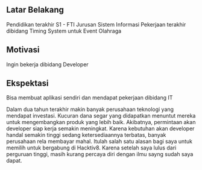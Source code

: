 [//]: # (Ceritakan sedikit tentang latar belakangmu seperti pendidikan terakhir atau pekerjaan sebelumnya)
## Latar Belakang
Pendidikan terakhir S1 - FTI Jurusan Sistem Informasi
Pekerjaan terakhir dibidang Timing System untuk Event Olahraga

[//]: # (Motivasi apa yang mendorongmu untuk ikut program coding bootcamp di Hacktiv8?)
## Motivasi
Ingin bekerja dibidang Developer

[//]: # (Beri tahu kami, apa yang ingin kamu dapatkan di Hacktiv8 dan apa yang ingin kamu capai setelah lulus dari sini?)
## Ekspektasi
Bisa membuat aplikasi sendiri dan mendapat pekerjaan dibidang IT

[//]: # (Apakah ada hal lain yang ingin disampaikan? Bila ada, kamu bebas untuk menuliskannya)
Dalam dua tahun terakhir makin banyak perusahaan teknologi yang mendapat investasi.
Kucuran dana segar yang didapatkan menuntut mereka untuk mengembangkan produk yang lebih baik. Akibatnya, permintaan akan developer siap kerja semakin meningkat.
Karena kebutuhan akan developer handal semakin tinggi sedang ketersediaannya terbatas, banyak perusahaan rela membayar mahal.
Itulah salah satu alasan bagi saya untuk memilih untuk bergabung di Hacktiv8.
Karena setelah saya lulus dari perguruan tinggi, masih kurang percaya diri dengan ilmu sayng sudah saya dapat.
